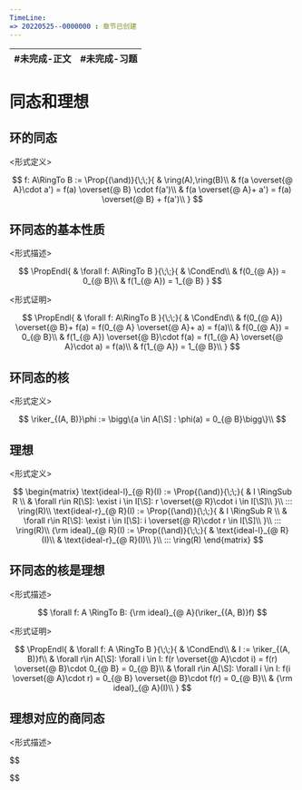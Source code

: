 ```yaml
---
TimeLine: 
=> 20220525--0000000 : 章节已创建
---
```

| #未完成-正文 | #未完成-习题 |
| ------------ | ------------ |

# 同态和理想

## 环的同态

\<形式定义\>

$$
f: A\RingTo B := \Prop{(\and)}{\;\;}{
    & \ring(A),\ring(B)\\
    & f(a \overset{@ A}\cdot a') = f(a) \overset{@ B} \cdot f(a')\\
    & f(a \overset{@ A}+ a') = f(a) \overset{@ B} + f(a')\\
}
$$

## 环同态的基本性质

\<形式描述\>

$$
\PropEndl{
    & \forall f: A\RingTo B
}{\;\;}{
    & \CondEnd\\
    & f(0_{@ A}) = 0_{@ B}\\
    & f(1_{@ A}) = 1_{@ B}
}
$$

\<形式证明\>

$$
\PropEndl{
    & \forall f: A\RingTo B
}{\;\;}{
    & \CondEnd\\
    & f(0_{@ A}) \overset{@ B}+ f(a) = f(0_{@ A} \overset{@ A}+ a) = f(a)\\
    & f(0_{@ A}) = 0_{@ B}\\
    & f(1_{@ A}) \overset{@ B}\cdot f(a) = f(1_{@ A} \overset{@ A}\cdot a) = f(a)\\
    & f(1_{@ A}) = 1_{@ B}\\
}
$$

## 环同态的核

\<形式定义\>

$$
\riker_{(A, B)}\phi := \bigg\{a \in A[\S] : \phi(a) = 0_{@ B}\bigg\}\\
$$

## 理想

\<形式定义\>

$$
\begin{matrix}
\text{ideal-l}_{@ R}(I) := \Prop{(\and)}{\;\;}{
    & I \RingSub R \\
    & \forall r\in R[\S]: \exist i \in I[\S]: r \overset{@ R}\cdot i \in I[\S]\\
}\\
::: \ring(R)\\
\text{ideal-r}_{@ R}(I) := \Prop{(\and)}{\;\;}{
    & I \RingSub R \\
    & \forall r\in R[\S]: \exist i \in I[\S]: i \overset{@ R}\cdot r \in I[\S]\\
}\\
::: \ring(R)\\
{\rm ideal}_{@ R}(I) := \Prop{(\and)}{\;\;}{
    & \text{ideal-l}_{@ R}(I)\\
    & \text{ideal-r}_{@ R}(I)\\
}\\
::: \ring(R)
\end{matrix}
$$

## 环同态的核是理想

\<形式描述\>

$$
\forall f: A \RingTo B: {\rm ideal}_{@ A}(\riker_{(A, B)}f)
$$

\<形式证明\>

$$
\PropEndl{
    & \forall f: A \RingTo B
}{\;\;}{
    & \CondEnd\\
    & I := \riker_{(A, B)}f\\
    & \forall r\in A[\S]: \forall i \in I: f(r \overset{@ A}\cdot i) = f(r) \overset{@ B}\cdot 0_{@ B} = 0_{@ B}\\
    & \forall r\in A[\S]: \forall i \in I: f(i \overset{@ A}\cdot r) = 0_{@ B} \overset{@ B}\cdot f(r) = 0_{@ B}\\
    & {\rm ideal}_{@ A}(I)\\
}
$$

## 理想对应的商同态

\<形式描述\>

$$

$$